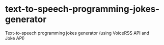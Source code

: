 # text-to-speech-programming-jokes-generator
Text-to-speech programming jokes generator (using VoiceRSS API and Joke API) 
